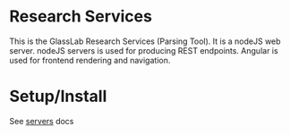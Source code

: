 Research Services
========
This is the GlassLab Research Services (Parsing Tool).
It is a nodeJS web server. nodeJS servers is used for producing REST endpoints. Angular is used for frontend rendering and navigation.

Setup/Install
========
See [servers](servers/README.md) docs
